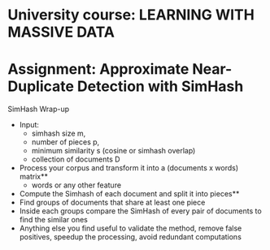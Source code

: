 # University course: LEARNING WITH MASSIVE DATA
# Assignment: Approximate Near-Duplicate Detection with SimHash

SimHash Wrap-up
- Input:
  - simhash size m,
  - number of pieces p,
  - minimum similarity s (cosine or simhash overlap)
  - collection of documents D
- Process your corpus and transform it into a (documents x words) matrix**
  - words or any other feature
- Compute the Simhash of each document and split it into pieces**
- Find groups of documents that share at least one piece
- Inside each groups compare the SimHash of every pair of documents to find the similar ones
- Anything else you find useful to validate the method, remove false positives, speedup the processing, avoid redundant computations
